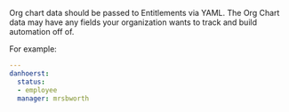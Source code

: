 Org chart data should be passed to Entitlements via YAML. The Org Chart data may have any fields your organization wants to track and build automation off of.

For example:

```yaml
---
danhoerst:
  status:
  - employee
  manager: mrsbworth
```
